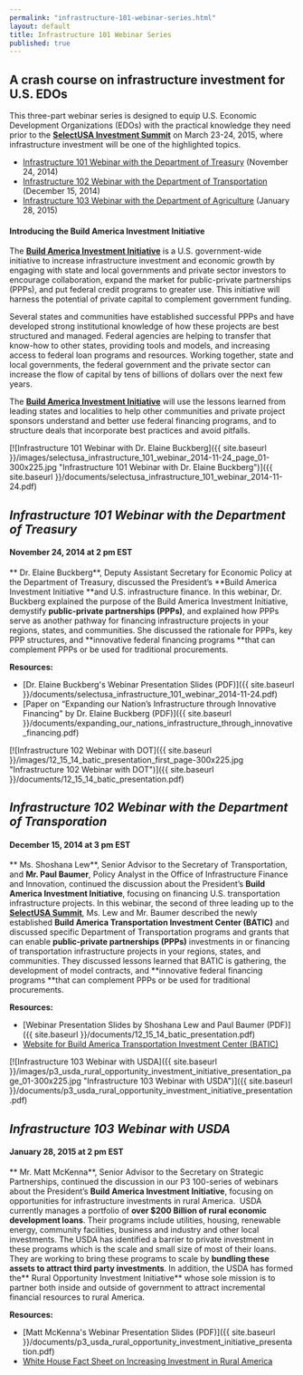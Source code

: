 ```yaml
---
permalink: "infrastructure-101-webinar-series.html"
layout: default
title: Infrastructure 101 Webinar Series
published: true
---
```


## A crash course on infrastructure investment for U.S. EDOs
 
This three-part webinar series is designed to equip U.S. Economic Development Organizations (EDOs) with the practical knowledge they need prior to the **[SelectUSA Investment Summit](http://www.selectusasummit.com)** on March 23-24, 2015, where infrastructure investment will be one of the highlighted topics.

*   [Infrastructure 101 Webinar with the Department of Treasury](#Inf101) (November 24, 2014)
*   [Infrastructure 102 Webinar with the Department of Transportation](#Inf102) (December 15, 2014)
*   [Infrastructure 103 Webinar with the Department of Agriculture](#Inf103)&nbsp;(January 28, 2015)

#### Introducing the Build America Investment Initiative

The&nbsp;**[Build America Investment Initiative](http://www.dot.gov/buildamerica)**&nbsp;is&nbsp;a U.S. government-wide initiative to increase infrastructure investment and economic growth by engaging with state and local governments and private sector investors to encourage collaboration, expand&nbsp;the market for public-private partnerships (PPPs), and put federal credit programs to greater use. This initiative will harness the potential of private capital to complement government funding. 

Several states and communities have established successful PPPs and have developed strong institutional knowledge of how these projects are best structured and managed.&nbsp;Federal agencies are helping to transfer that know-how to other states, providing tools and models, and increasing access to federal loan programs and resources. Working together, state and local governments, the federal government and the private sector can increase the flow of capital by tens of billions of dollars over the next few years.<span>&nbsp;</span>

The **[Build America Investment Initiative](http://www.dot.gov/buildamerica)** will use the lessons learned from leading states and localities to help other communities and private project sponsors understand and better use federal financing programs, and to structure deals that incorporate best practices and avoid pitfalls.

<span class="imgright"> [![Infrastructure 101 Webinar with Dr. Elaine Buckberg]({{ site.baseurl }}/images/selectusa_infrastructure_101_webinar_2014-11-24_page_01-300x225.jpg "Infrastructure 101 Webinar with Dr. Elaine Buckberg")]({{ site.baseurl }}/documents/selectusa_infrastructure_101_webinar_2014-11-24.pdf)</span>

## <a name="Inf101"></a>_Infrastructure 101 Webinar with the Department of Treasury_

#### November 24, 2014 at 2 pm EST

**
Dr.
Elaine Buckberg**,
Deputy Assistant Secretary for Economic Policy at the Department of Treasury, discussed the President’s **Build America Investment Initiative **and
U.S. infrastructure finance. In this webinar, Dr. Buckberg explained the purpose of the Build
America Investment Initiative, demystify **public-private partnerships (PPPs)**,
and explained how PPPs serve as another pathway for financing infrastructure
projects in your regions, states, and communities. She discussed the
rationale for PPPs, key PPP structures, and **innovative federal financing
programs **that can complement PPPs or be used for traditional procurements.

**Resources:**

*   [Dr. Elaine Buckberg's Webinar Presentation Slides (PDF)]({{ site.baseurl }}/documents/selectusa_infrastructure_101_webinar_2014-11-24.pdf)
*   [Paper on “Expanding our Nation’s Infrastructure through
Innovative Financing" by Dr. Elaine Buckberg (PDF)]({{ site.baseurl }}/documents/expanding_our_nations_infrastructure_through_innovative_financing.pdf)&nbsp;

<span class="imgright">[![Infrastructure 102 Webinar with DOT]({{ site.baseurl }}/images/12_15_14_batic_presentation_first_page-300x225.jpg "Infrastructure 102 Webinar with DOT")]({{ site.baseurl }}/documents/12_15_14_batic_presentation.pdf)</span>

## <a name="Inf102"></a>_Infrastructure 102 Webinar with the Department of Transporation_

#### December 15, 2014 at 3 pm EST

**
Ms. Shoshana Lew**, Senior Advisor to the Secretary
of Transportation, and **Mr. Paul Baumer**, Policy Analyst in the
Office of Infrastructure Finance and Innovation, continued the discussion
about the President’s **Build America Investment Initiative**, focusing on
financing U.S. transportation infrastructure projects. In this webinar, the
second of three leading up to the **[SelectUSA Summit](http://www.selectusasummit.com)**, Ms. Lew and Mr. Baumer described the newly established **Build America Transportation Investment
Center (BATIC)** and discussed specific Department of Transportation programs
and grants that can enable **public-private partnerships (PPPs)**
investments in or financing of transportation infrastructure projects in your
regions, states, and communities. They discussed lessons learned that BATIC
is gathering, the development of model contracts, and **innovative federal
financing programs **that can complement PPPs or be used for traditional
procurements.&nbsp;

**Resources:**

*   [Webinar Presentation Slides by Shoshana Lew and Paul Baumer (PDF)]({{ site.baseurl }}/documents/12_15_14_batic_presentation.pdf)
*   [Website for Build America Transportation Investment Center (BATIC)](http://www.dot.gov/buildamerica)&nbsp;&nbsp;

<span class="imgright">[![Infrastructure 103 Webinar with USDA]({{ site.baseurl }}/images/p3_usda_rural_opportunity_investment_initiative_presentation_page_01-300x225.jpg "Infrastructure 103 Webinar with USDA")]({{ site.baseurl }}/documents/p3_usda_rural_opportunity_investment_initiative_presentation.pdf)</span>

## <a name="Inf103"></a>_Infrastructure 103 Webinar with USDA_ 

#### <span style="font-size: 1em;">January 28, 2015 at 2 pm EST</span>

**
Mr. Matt McKenna**, Senior Advisor to the Secretary
on Strategic Partnerships, continued the discussion in our P3 100-series of
webinars about the President’s **Build America Investment Initiative**, focusing on opportunities for infrastructure investments in
rural America.&nbsp; USDA currently manages a portfolio of **over $200 Billion of
rural economic development loans**. Their programs include utilities,
housing, renewable energy, community facilities, business and industry and other
local investments. The USDA has identified a barrier to private
investment in these programs which is the scale and small size of most of their
loans. They are working to bring these programs to scale by **bundling
these assets to attract third party investments**. In addition, the USDA
has formed the** Rural
Opportunity Investment Initiative** whose sole mission is to partner both inside and
outside of government to attract incremental financial resources to rural America.&nbsp;

**Resources:**

*   [Matt McKenna's Webinar Presentation Slides (PDF)]({{ site.baseurl }}/documents/p3_usda_rural_opportunity_investment_initiative_presentation.pdf)
*   [White House Fact Sheet on Increasing Investment in Rural America](http://www.whitehouse.gov/the-press-office/2014/07/23/fact-sheet-increasing-investment-rural-america) 